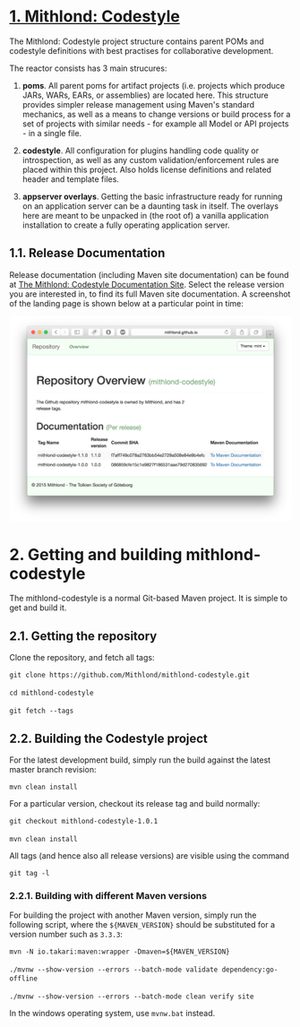 # [1. Mithlond: Codestyle](http://mithlond.github.io/mithlond-codestyle)

The Mithlond: Codestyle project structure contains parent POMs and codestyle 
definitions with best practises for collaborative development.

The reactor consists has 3 main strucures:

1. **poms**. All parent poms for artifact projects (i.e. projects which produce JARs, WARs, EARs, 
   or assemblies) are located here. This structure provides simpler release management using Maven's 
   standard mechanics, as well as a means to change versions or build process for a set of projects 
   with similar needs - for example all Model or API projects - in a single file.
 
2. **codestyle**. All configuration for plugins handling code quality or introspection, as well as
   any custom validation/enforcement rules are placed within this project. Also holds license definitions and
   related header and template files.
   
3. **appserver overlays**. Getting the basic infrastructure ready for running on an application server
   can be a daunting task in itself. The overlays here are meant to be unpacked in (the root of) a vanilla
   application installation to create a fully operating application server.
          
## 1.1. Release Documentation

Release documentation (including Maven site documentation) can be found
at [The Mithlond: Codestyle Documentation Site](http://mithlond.github.io/mithlond-codestyle). 
Select the release version you are interested in, to find its full Maven site documentation.
A screenshot of the landing page is shown below at a particular point in time:

<img src="documentationStructure.png" />

# 2. Getting and building mithlond-codestyle

The mithlond-codestyle is a normal Git-based Maven project. 
It is simple to get and build it. 

## 2.1. Getting the repository

Clone the repository, and fetch all tags:

```
git clone https://github.com/Mithlond/mithlond-codestyle.git

cd mithlond-codestyle

git fetch --tags
```

## 2.2. Building the Codestyle project

For the latest development build, simply run the build against the latest master branch revision:  

```
mvn clean install
```

For a particular version, checkout its release tag and build normally:
 
```
git checkout mithlond-codestyle-1.0.1

mvn clean install
```

All tags (and hence also all release versions) are visible using the command
 
```
git tag -l
```

### 2.2.1. Building with different Maven versions

For building the project with another Maven version, simply run the following 
script, where the `${MAVEN_VERSION}` should be substituted for a version number
such as `3.3.3`:
  
```
mvn -N io.takari:maven:wrapper -Dmaven=${MAVEN_VERSION}

./mvnw --show-version --errors --batch-mode validate dependency:go-offline

./mvnw --show-version --errors --batch-mode clean verify site
```

In the windows operating system, use `mvnw.bat` instead.



